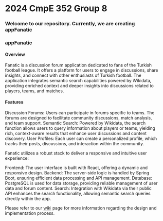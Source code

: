 # 2024 CmpE 352 Group 8

### Welcome to our repository. Currently, we are creating appFanatic

### appFanatic

#### Overview

Fanatic is a discussion forum application dedicated to fans of the Turkish football league. It offers a platform for users to engage in discussions, share insights, and connect with other enthusiasts of Turkish football. The application integrates semantic search capabilities powered by Wikidata, providing enriched context and deeper insights into discussions related to players, teams, and matches.

#### Features

Discussion Forums: Users can participate in forums specific to teams. The forums are designed to facilitate community discussions, match analysis, and team support.
Semantic Search: Powered by Wikidata, the search function allows users to query information about players or teams, yielding rich, context-aware results that enhance user discussions and content discovery.
User Profiles: Each user can create a personalized profile, which tracks their posts, discussions, and interaction within the community.


Fanatic utilizes a robust stack to deliver a responsive and intuitive user experience:

Frontend: The user interface is built with React, offering a dynamic and responsive design.
Backend: The server-side logic is handled by Spring Boot, ensuring efficient data processing and API management.
Database: PostgreSQL is used for data storage, providing reliable management of user data and forum content.
Search: Integration with Wikidata via their public API enhances the search functionality, allowing semantic search queries directly within the app.


Please refer to our [wiki](https://github.com/bounswe/bounswe2024group8/wiki) page for more information regarding the design and implementation process.

